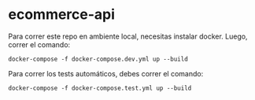 # ecommerce-api

Para correr este repo en ambiente local, necesitas instalar docker.
Luego, correr el comando:

````
docker-compose -f docker-compose.dev.yml up --build
````

Para correr los tests automáticos, debes correr el comando:
````
docker-compose -f docker-compose.test.yml up --build
````

